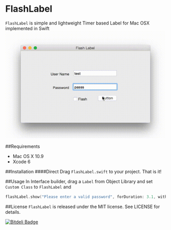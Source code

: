 # FlashLabel

`FlashLabel` is simple and lightweight Timer based Label for Mac OSX implemented in Swift
![](./demo.gif)


##Requirements
- Mac OS X 10.9
- Xcode 6

##Installation
####Direct
Drag `FlashLabel.swift` to your project. That is it!


##Usage
In Interface builder, drag a `Label` from Object Library and set `Custom Class` to `FlashLabel`
and 
```swift
flashLabel.show("Please enter a valid password", forDuration: 3.1, withFlash: false)
```

##License
`FlashLabel` is released under the MIT license. See LICENSE for details.



[![Bitdeli Badge](https://d2weczhvl823v0.cloudfront.net/kaunteya/flashlabel/trend.png)](https://bitdeli.com/free "Bitdeli Badge")

